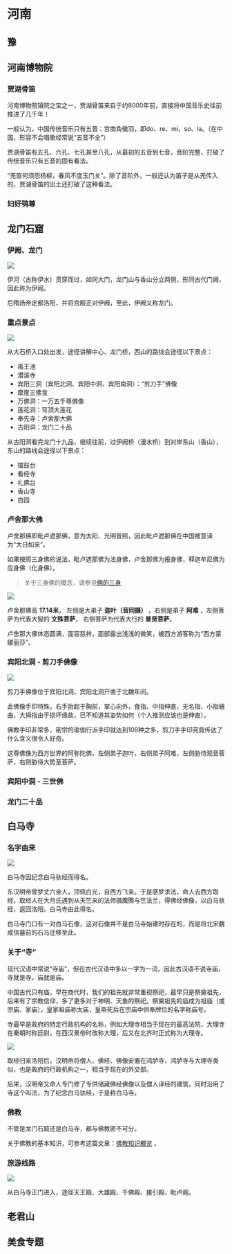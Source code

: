 # 河南

## 豫

<Todo />


## 河南博物院


### 贾湖骨笛

河南博物院镇院之宝之一，贾湖骨笛来自于约8000年前，直接将中国音乐史往前推进了几千年！

一般认为，中国传统音乐只有五音：宫商角徵羽，即do、re、mi、so、la。（在中国，形容不会唱歌经常说“五音不全”）

贾湖骨笛有五孔、六孔、七孔甚至八孔，从最初的五音到七音，音阶完整，打破了传统音乐只有五音的固有看法。

“羌笛何须怨杨柳，春风不度玉门关”。除了音阶外，一般还认为笛子是从羌传入的，贾湖骨笛的出土还打破了这种看法。

### 妇好鸮尊

<Todo />

## 龙门石窟

### 伊阙、龙门

![](https://xpzheng-book.oss-cn-shenzhen.aliyuncs.com/history/%E4%BC%8A%E9%98%99.jpg)

伊河（古称伊水）贯穿而过，如同大门，龙门山与香山分立两侧，形同古代门阙，因此称为伊阙。

后隋炀帝定都洛阳，并将宫殿正对伊阙，至此，伊阙又称龙门。

### 重点景点

![](https://xpzheng-book.oss-cn-shenzhen.aliyuncs.com/history/%E9%BE%99%E9%97%A8%E7%9F%B3%E7%AA%9F%E5%AF%BC%E8%A7%88.jpg)

从大石桥入口处出发，途径讲解中心、龙门桥，西山的路线会途径以下景点：

- 禹王池
- 潜溪寺
- 宾阳三洞（宾阳北洞、宾阳中洞、宾阳南洞）：“剪刀手"佛像
- 摩崖三佛龛
- 万佛洞：一万五千尊佛像
- 莲花洞：穹顶大莲花
- 奉先寺：卢舍那大佛
- 古阳洞：龙门二十品

从古阳洞看完龙门十九品，继续往前，过伊阙桥（漫水桥）到对岸东山（香山），东山的路线会途径以下景点：

- 擂鼓台
- 看经寺
- 礼佛台
- 香山寺
- 白园

### 卢舍那大佛

卢舍那佛即毗卢遮那佛，意为太阳、光明普照，因此毗卢遮那佛在中国被意译为“大日如来”。

如果按照三身佛的说法，毗卢遮那佛为法身佛，卢舍那佛为报身佛，释迦牟尼佛为应身佛（化身佛）。

> 关于三身佛的概念，请参见[佛的三身](./佛教知识概览.md#佛的三身)

![](https://xpzheng-book.oss-cn-shenzhen.aliyuncs.com/history/%E5%8D%A2%E8%88%8D%E9%82%A3%E5%A4%A7%E4%BD%9B.jpg)

卢舍那佛高 **17.14米**， 左侧是大弟子 **迦叶（音同摄）** ，右侧是弟子 **阿难** ，左侧菩萨为代表大智的 **文殊菩萨**， 右侧菩萨为代表大行的 **普贤菩萨**。

卢舍那大佛体态圆满，面容慈祥，面部露出浅浅的微笑，被西方游客称为“西方蒙娜丽莎”。

### 宾阳北洞 - 剪刀手佛像

![](https://xpzheng-book.oss-cn-shenzhen.aliyuncs.com/history/%E5%89%AA%E5%88%80%E6%89%8B%E4%BD%9B%E5%83%8F.jfif)

剪刀手佛像位于宾阳北洞，宾阳北洞开凿于北魏年间。

此佛像手印特殊，右手抬起于胸前，掌心向外，食指、中指伸直，无名指、小指蜷曲，大拇指由于损坏缘故，已不知道其姿势如何（个人推测应该也是伸直）。

佛教手印非常多，密宗的瑜伽行派手印就达到108种之多，剪刀手手印究竟传达了什么含义很令人好奇。

这尊佛像为西方世界的阿弥陀佛，左侧弟子迦叶，右侧弟子阿难，左侧胁侍观音菩萨，右侧胁侍大势至菩萨。

### 宾阳中洞 - 三世佛

<Todo />


### 龙门二十品

<Todo />

## 白马寺

### 名字由来

![](https://xpzheng-book.oss-cn-shenzhen.aliyuncs.com/history/%E7%99%BD%E9%A9%AC%E5%AF%BA%E7%99%BD%E9%A9%AC.webp)

白马寺因纪念白马驮经而得名。

东汉明帝曾梦丈六金人，顶佩白光，自西方飞来。于是感梦求法，命人去西方取经，取经人在大月氏遇到从天竺来的法师摄魔腾与竺法兰，得佛经佛像，以白马驮经，返回洛阳。白马寺由此得名。

白马寺门口有一对白马石像，这对石像并不是白马寺始建时存在的，而是将北宋魏咸信墓前的石马迁移至此。

### 关于“寺”

现代汉语中常说“寺庙”，但在古代汉语中多以一字为一词，因此古汉语不说寺庙，寺就是寺，庙就是庙。

中国古代只有庙，早在商代时，我们的祖先就非常重视祭祀，最早只是祭奠祖先，后来有了宗教信仰，多了更多对于神明、天象的祭祀。祭奠祖先的庙成为祖庙（或宗庙、家庙），皇家祖庙称太庙，皇帝死后在宗庙中供奉牌位的名字称庙号。

寺最早是政府的特定行政机构的名称，例如大理寺相当于现在的最高法院，大理寺在秦朝时称廷尉，在西汉景帝时改称大理，后又在北齐时正式称为大理寺。

![](https://xpzheng-book.oss-cn-shenzhen.aliyuncs.com/history/%E5%A4%A7%E7%90%86%E5%AF%BA.webp)

取经归来洛阳后，汉明帝将僧人、佛经、佛像安置在鸿胪寺，鸿胪寺与大理寺类似，也是政府的行政机构之一，相当于现在的外交部。

后来，汉明帝又命人专门修了专供储藏佛经佛像以及僧人译经的建筑，同时沿用了寺这个叫法，为了纪念白马驮经，于是称白马寺。

### 佛教

不管是龙门石窟还是白马寺，都与佛教密不可分。

关于佛教的基本知识，可参考这篇文章：[佛教知识概览](./佛教知识概览.md) 。


### 旅游线路

![](https://xpzheng-book.oss-cn-shenzhen.aliyuncs.com/history/%E7%99%BD%E9%A9%AC%E5%AF%BA%E5%B8%83%E5%B1%80.jfif)

从白马寺正门进入，途径天王殿、大雄殿、千佛殿、接引殿、毗卢阁。


## 老君山

<Todo />

## 美食专题

<Todo />

